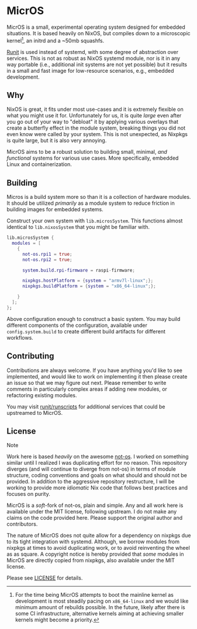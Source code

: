 # MicrOS

MicrOS is a small, experimental operating system designed for embedded
situations. It is based heavily on NixOS, but compiles down to a microscopic
kernel[^1], an initrd and a ~50mb squashfs.

[Runit](https://smarden.org/runit/) is used instead of systemd, with some degree
of abstraction over services. This is not as robust as NixOS systemd module, nor
is it in any way portable (i.e., additional init systems are not yet possible)
but it results in a small and fast image for low-resource scenarios, e.g.,
embedded development.

## Why

NixOS is great, it fits under most use-cases and it is extremely flexible on
what you might use it for. Unfortunately for us, it is quite _large_ even after
you go out of your way to "debloat" it by applying various overlays that create
a butterfly effect in the module system, breaking things you did not even know
were called by your system. This is not unexpected, as Nixpkgs is quite large,
but it is also very annoying.

MicrOS aims to be a robust solution to building small, minimal, _and functional_
systems for various use cases. More specifically, embedded Linux and
containerization.

## Building

Micros is a build system more so than it is a collection of hardware modules. It
should be utilized _primarily_ as a module system to reduce friction in building
images for embedded systems.

Construct your own system with `lib.microsSystem`. This functions almost
identical to `lib.nixosSystem` that you might be familiar with.

```nix
lib.microsSystem {
  modules = [
    {
      not-os.rpi1 = true;
      not-os.rpi2 = true;

      system.build.rpi-firmware = raspi-firmware;

      nixpkgs.hostPlatform = {system = "armv7l-linux";};
      nixpkgs.buildPlatform = {system = "x86_64-linux";};

    }
  ];
};
```

Above configuration enough to construct a basic system. You may build different
components of the configuration, available under `config.system.build` to create
different build artifacts for different workflows.

## Contributing

Contributions are always welcome. If you have anything you'd like to see
implemented, and would like to work on implementing it then please create an
issue so that we may figure out next. Please remember to write comments in
particularly complex areas if adding new modules, or refactoring existing
modules.

You may visit [runit/runscripts](https://smarden.org/runit/runscripts) for
additional services that could be upstreamed to MicrOS.

## License

[not-os]: https://github.com/cleverca22/not-os

> [!NOTE]
> Work here is based _heavily_ on the awesome [not-os]. I worked on something
> similar until I realized I was duplicating effort for no reason. This
> repository diverges (and will continue to diverge from not-os) in terms of
> module structure, coding conventions and goals on what should and should not
> be provided. In addition to the aggressive repository restructure, I will be
> working to provide more _idiomatic_ Nix code that follows best practices and
> focuses on purity.

MicrOS is a _soft_-fork of not-os, plain and simple. Any and all work here is
available under the MIT license, following upstream. I do not make any claims on
the code provided here. Please support the original author and contributors.

The nature of MicrOS does not quite allow for a dependency on nixpkgs due to its
tight integration with systemd. Although, we borrow modules from nixpkgs at
times to avoid duplicating work, or to avoid reinventing the wheel as as square.
A copyright notice is hereby provided that _some_ modules in MicrOS are directly
copied from nixpkgs, also available under the MIT license.

Please see [LICENSE](LICENSE.md) for details.

[^1]: For the time being MicrOS attempts to boot the mainline kernel as
    development is most steadily pacing on `x86_64-linux` and we would like
    minimum amount of rebuilds possible. In the future, likely after there is
    some CI infrastructure, alternative kernels aiming at achieving smaller
    kernels might become a priority.
